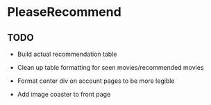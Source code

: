 # PleaseRecommend

## TODO

* Build actual recommendation table

* Clean up table formatting for seen movies/recommended movies

* Format center div on account pages to be more legible

* Add image coaster to front page
